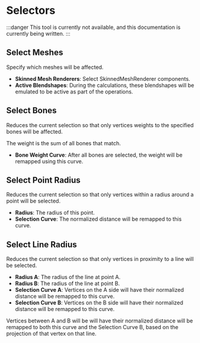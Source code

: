 ﻿---
sidebar_position: 1
---
# Selectors

:::danger
This tool is currently not available, and this documentation is currently being written.
:::

## Select Meshes

Specify which meshes will be affected.

- **Skinned Mesh Renderers**: Select SkinnedMeshRenderer components.
- **Active Blendshapes**: During the calculations, these blendshapes will be emulated to be active as part of the operations.

## Select Bones

Reduces the current selection so that only vertices weights to the specified bones will be affected.

The weight is the sum of all bones that match.

- **Bone Weight Curve**: After all bones are selected, the weight will be remapped using this curve.

## Select Point Radius

Reduces the current selection so that only vertices within a radius around a point will be selected.

- **Radius**: The radius of this point.
- **Selection Curve**: The normalized distance will be remapped to this curve.

## Select Line Radius

Reduces the current selection so that only vertices in proximity to a line will be selected.

- **Radius A**: The radius of the line at point A.
- **Radius B**: The radius of the line at point B.
- **Selection Curve A**: Vertices on the A side will have their normalized distance will be remapped to this curve.
- **Selection Curve B**: Vertices on the B side will have their normalized distance will be remapped to this curve.

Vertices between A and B will be will have their normalized distance will be remapped to both this curve and the Selection Curve B,
based on the projection of that vertex on that line.